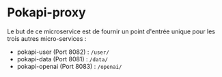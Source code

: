 # Pokapi-proxy

Le but de ce microservice est de fournir un point d'entrée unique pour les trois autres micro-services :

+ pokapi-user (Port 8082) : `/user/`
+ pokapi-data (Port 8081) : `/data/`
+ pokapi-openai (Port 8083) : `/openai/`